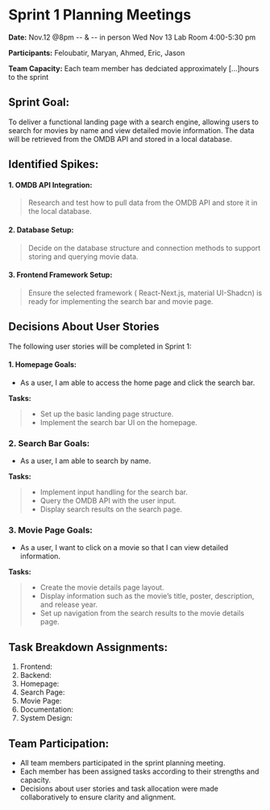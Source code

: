 # Sprint 1 Planning Meetings
**Date:** Nov.12 @8pm -- & -- in person Wed Nov 13 Lab Room 4:00-5:30 pm

**Participants:** Feloubatir, Maryan, Ahmed, Eric, Jason

**Team Capacity:** Each team member has dedciated approximately [...]hours to the sprint

## Sprint Goal:
To deliver a functional landing page with a search engine, allowing users to search for movies by name and view detailed movie information. The data will be retrieved from the OMDB API and stored in a local database.

## Identified Spikes:
#### 1.	OMDB API Integration:
  > Research and test how to pull data from the OMDB API and store it in the local database.

#### 2.	Database Setup:
  > Decide on the database structure and connection methods to support storing and querying movie data.

#### 3.	Frontend Framework Setup:
  > Ensure the selected framework ( React-Next.js, material UI-Shadcn) is ready for implementing the search bar and movie page.

## Decisions About User Stories
The following user stories will be completed in Sprint 1:

#### 1.	Homepage Goals:
- As a user, I am able to access the home page and click the search bar.

**Tasks:**
> -	Set up the basic landing page structure.
> - Implement the search bar UI on the homepage.

### 2.	Search Bar Goals:
- As a user, I am able to search by name.

**Tasks:**
> - Implement input handling for the search bar.
> - Query the OMDB API with the user input.
> - Display search results on the search page.

### 3.	Movie Page Goals:
- As a user, I want to click on a movie so that I can view detailed information.

**Tasks:**
>	-	Create the movie details page layout.
> - Display information such as the movie’s title, poster, description, and release year.
> - Set up navigation from the search results to the movie details page.

## Task Breakdown Assignments:

1.	Frontend:
2.	Backend:
3.	Homepage:
4.	Search Page:
5.	Movie Page:
6.	Documentation:
7.	System Design:


## Team Participation: 
 - All team members participated in the sprint planning meeting.
 - Each member has been assigned tasks according to their strengths and capacity.
 - Decisions about user stories and task allocation were made collaboratively to ensure clarity and alignment.
